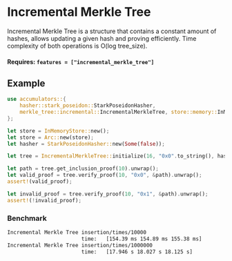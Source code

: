 # Incremental Merkle Tree

Incremental Merkle Tree is a structure that contains a constant amount of hashes, allows updating a given hash and proving efficiently. Time complexity of both operations is O(log tree_size).

#### Requires: `features = ["incremental_merkle_tree"]`

## Example

```rust
use accumulators::{
    hasher::stark_poseidon::StarkPoseidonHasher,
    merkle_tree::incremental::IncrementalMerkleTree, store::memory::InMemoryStore,
};

let store = InMemoryStore::new();
let store = Arc::new(store);
let hasher = StarkPoseidonHasher::new(Some(false));

let tree = IncrementalMerkleTree::initialize(16, "0x0".to_string(), hasher, store, None);

let path = tree.get_inclusion_proof(10).unwrap();
let valid_proof = tree.verify_proof(10, "0x0", &path).unwrap();
assert!(valid_proof);

let invalid_proof = tree.verify_proof(10, "0x1", &path).unwrap();
assert!(!invalid_proof);
```

### Benchmark

```sh
Incremental Merkle Tree insertion/times/10000
                        time:   [154.39 ms 154.89 ms 155.38 ms]
Incremental Merkle Tree insertion/times/1000000
                        time:   [17.946 s 18.027 s 18.125 s]
```
